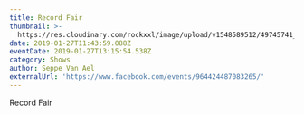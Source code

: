 ```yaml
---
title: Record Fair
thumbnail: >-
  https://res.cloudinary.com/rockxxl/image/upload/v1548589512/49745741_1976708229071692_2628144940017778688_o.jpg
date: 2019-01-27T11:43:59.088Z
eventDate: 2019-01-27T13:15:54.538Z
category: Shows
author: Seppe Van Ael
externalUrl: 'https://www.facebook.com/events/964424487083265/'
---
```

Record Fair
